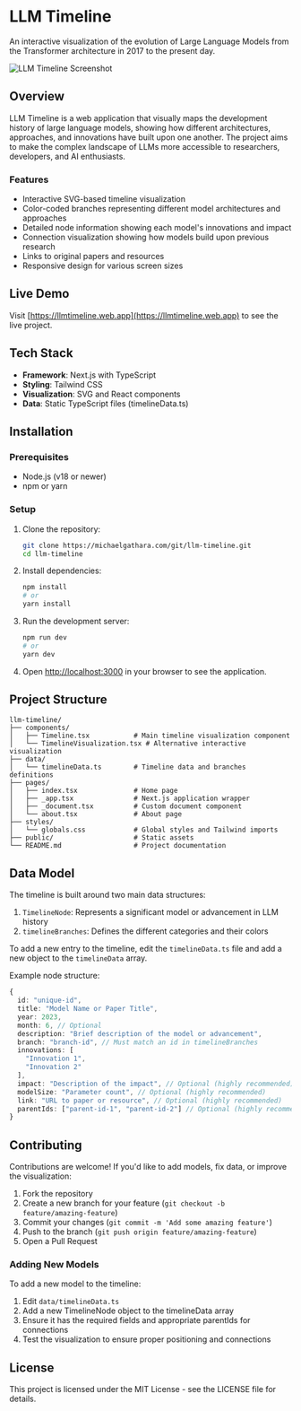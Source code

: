 # LLM Timeline

An interactive visualization of the evolution of Large Language Models from the Transformer architecture in 2017 to the present day.

![LLM Timeline Screenshot](https://via.placeholder.com/800x400?text=LLM+Timeline+Screenshot)

## Overview

LLM Timeline is a web application that visually maps the development history of large language models, showing how different architectures, approaches, and innovations have built upon one another. The project aims to make the complex landscape of LLMs more accessible to researchers, developers, and AI enthusiasts.

### Features

- Interactive SVG-based timeline visualization
- Color-coded branches representing different model architectures and approaches
- Detailed node information showing each model's innovations and impact
- Connection visualization showing how models build upon previous research
- Links to original papers and resources
- Responsive design for various screen sizes

## Live Demo

Visit [https://llmtimeline.web.app](https://llmtimeline.web.app) to see the live project.

## Tech Stack

- **Framework**: Next.js with TypeScript
- **Styling**: Tailwind CSS
- **Visualization**: SVG and React components
- **Data**: Static TypeScript files (timelineData.ts)

## Installation

### Prerequisites

- Node.js (v18 or newer)
- npm or yarn

### Setup

1. Clone the repository:
   ```bash
   git clone https://michaelgathara.com/git/llm-timeline.git
   cd llm-timeline
   ```

2. Install dependencies:
   ```bash
   npm install
   # or
   yarn install
   ```

3. Run the development server:
   ```bash
   npm run dev
   # or
   yarn dev
   ```

4. Open [http://localhost:3000](http://localhost:3000) in your browser to see the application.

## Project Structure

```
llm-timeline/
├── components/
│   ├── Timeline.tsx           # Main timeline visualization component
│   └── TimelineVisualization.tsx # Alternative interactive visualization
├── data/
│   └── timelineData.ts        # Timeline data and branches definitions
├── pages/
│   ├── index.tsx              # Home page
│   ├── _app.tsx               # Next.js application wrapper
│   ├── _document.tsx          # Custom document component
│   └── about.tsx              # About page
├── styles/
│   └── globals.css            # Global styles and Tailwind imports
├── public/                    # Static assets
└── README.md                  # Project documentation
```

## Data Model

The timeline is built around two main data structures:

1. `TimelineNode`: Represents a significant model or advancement in LLM history
2. `timelineBranches`: Defines the different categories and their colors

To add a new entry to the timeline, edit the `timelineData.ts` file and add a new object to the `timelineData` array.

Example node structure:
```typescript
{
  id: "unique-id",
  title: "Model Name or Paper Title",
  year: 2023,
  month: 6, // Optional
  description: "Brief description of the model or advancement",
  branch: "branch-id", // Must match an id in timelineBranches
  innovations: [
    "Innovation 1",
    "Innovation 2"
  ],
  impact: "Description of the impact", // Optional (highly recommended)
  modelSize: "Parameter count", // Optional (highly recommended)
  link: "URL to paper or resource", // Optional (highly recommended)
  parentIds: ["parent-id-1", "parent-id-2"] // Optional (highly recommended), for connections
}
```

## Contributing

Contributions are welcome! If you'd like to add models, fix data, or improve the visualization:

1. Fork the repository
2. Create a new branch for your feature (`git checkout -b feature/amazing-feature`)
3. Commit your changes (`git commit -m 'Add some amazing feature'`)
4. Push to the branch (`git push origin feature/amazing-feature`)
5. Open a Pull Request

### Adding New Models

To add a new model to the timeline:

1. Edit `data/timelineData.ts`
2. Add a new TimelineNode object to the timelineData array
3. Ensure it has the required fields and appropriate parentIds for connections
4. Test the visualization to ensure proper positioning and connections

## License

This project is licensed under the MIT License - see the LICENSE file for details.

